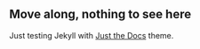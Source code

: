 ## Move along, nothing to see here

Just testing Jekyll with [Just the Docs](https://github.com/pmarsceill/just-the-docs) theme.
